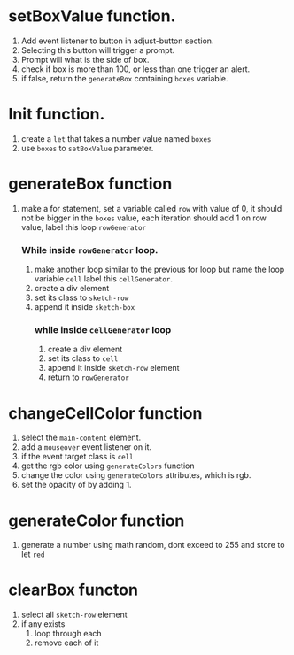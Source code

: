 # setBoxValue function.
1. Add event listener to button in adjust-button section.
2. Selecting this button will trigger a prompt.
3. Prompt will what is the side of box.
4. check if box is more than 100, or less than one trigger an alert.
5. if false, return the `generateBox` containing `boxes` variable.

# Init function.
1. create a `let` that takes a number value named `boxes`
2. use `boxes` to `setBoxValue` parameter.

# generateBox function
1. make a for statement, set a variable called `row` with value of 0, it should not be bigger in the `boxes` value, each iteration should add 1 on row value, label this loop `rowGenerator`
    ### While inside `rowGenerator` loop.
    1. make another loop similar to the previous for loop but name the loop variable `cell` label this `cellGenerator`.
    1. create a div element
    2. set its class to `sketch-row`
    1. append it inside `sketch-box`
        ### while inside `cellGenerator` loop
        1. create a div element
        2. set its class to `cell`
        1. append it inside `sketch-row` element
        3. return to `rowGenerator`

# changeCellColor function
1. select the `main-content` element.
2. add a `mouseover` event listener on it.
3. if the event target class is `cell`
1. get the rgb color using `generateColors` function
4. change the color using `generateColors` attributes, which is rgb.
5. set the opacity of by adding 1.

# generateColor function
1. generate a number using math random, dont exceed to 255 and store to let `red`

# clearBox functon
1. select all `sketch-row` element
1. if any exists
    1. loop through each
    1. remove each of it